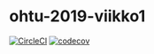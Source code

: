 # ohtu-2019-viikko1

[![CircleCI](https://circleci.com/gh/rpulkka/ohtu-2019-viikko1.svg?style=svg)](https://circleci.com/gh/rpulkka/ohtu-2019-viikko1)
[![codecov](https://codecov.io/gh/rpulkka/ohtu-2019-viikko1/branch/master/graph/badge.svg)](https://codecov.io/gh/rpulkka/ohtu-2019-viikko1)
